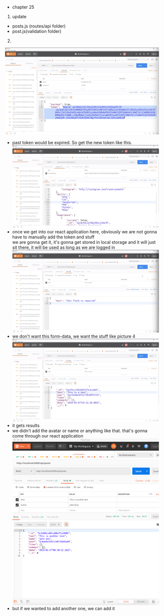 - chapter 25
1. update
- posts.js (routes/api folder)
- post.js(validation folder)

2.
![](images/post-create-route-1.png)
- past token would be expired. So get the new token like this.
![](images/post-create-route-2.png)
- once we get into our react application here, obviously we are not gonna have to manually add the token and stuff</br>
we are gonna get it, it's gonna get stored in local storage and it will just sit there, it will be used as long as we are logged in
![](images/post-create-route-3.png)
- we don't want this form-data, we want the stuff like picture 4
![](images/post-create-route-4.png)
- it gets results
- we didn't add the avatar or name or anything like that. that's gonna come through our react application
![](images/post-create-route-5.png)
- but if we wanted to add another one, we can add it
